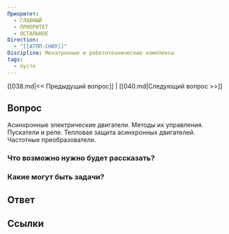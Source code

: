 ```yaml
---
Приоритет:
  - ГЛАВНЫЙ
  - ПРИОРИТЕТ
  - ОСТАЛЬНОЕ
Direction:
  - "[[АТПП-СНИУ]]" 
Discipline: Мехатронные и робототехнические комплексы 
tags:
  - пусто
---
```

[[038.md|<< Предыдущий вопрос]] | [[040.md|Следующий вопрос >>]]
## Вопрос

Асинхронные электрические двигатели. Методы их управления. Пускатели и реле. Тепловая защита асинхронных двигателей. Частотные преобразователи.

### Что возможно нужно будет рассказать?

### Какие могут быть задачи?

## Ответ

## Ссылки
